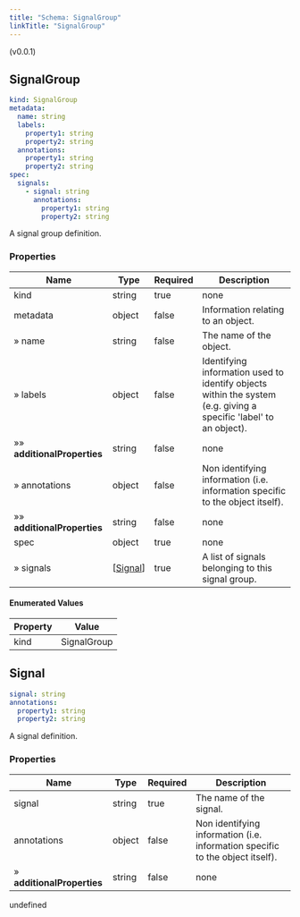 ```yaml
---
title: "Schema: SignalGroup"
linkTitle: "SignalGroup"
---
```


(v0.0.1)

<h2 id="tocS_SignalGroup">SignalGroup</h2>

<a id="schemasignalgroup"></a>
<a id="schema_SignalGroup"></a>
<a id="tocSsignalgroup"></a>
<a id="tocssignalgroup"></a>

```yaml
kind: SignalGroup
metadata:
  name: string
  labels:
    property1: string
    property2: string
  annotations:
    property1: string
    property2: string
spec:
  signals:
    - signal: string
      annotations:
        property1: string
        property2: string

```

A signal group definition.

### Properties

|Name|Type|Required|Description|
|---|---|---|---|
|kind|string|true|none|
|metadata|object|false|Information relating to an object.|
|» name|string|false|The name of the object.|
|» labels|object|false|Identifying information used to identify objects within the system (e.g. giving a specific 'label' to an object).|
|»» **additionalProperties**|string|false|none|
|» annotations|object|false|Non identifying information (i.e. information specific to the object itself).|
|»» **additionalProperties**|string|false|none|
|spec|object|true|none|
|» signals|[[Signal](#schemasignal)]|true|A list of signals belonging to this signal group.|

#### Enumerated Values

|Property|Value|
|---|---|
|kind|SignalGroup|

<h2 id="tocS_Signal">Signal</h2>

<a id="schemasignal"></a>
<a id="schema_Signal"></a>
<a id="tocSsignal"></a>
<a id="tocssignal"></a>

```yaml
signal: string
annotations:
  property1: string
  property2: string

```

A signal definition.

### Properties

|Name|Type|Required|Description|
|---|---|---|---|
|signal|string|true|The name of the signal.|
|annotations|object|false|Non identifying information (i.e. information specific to the object itself).|
|» **additionalProperties**|string|false|none|

undefined

